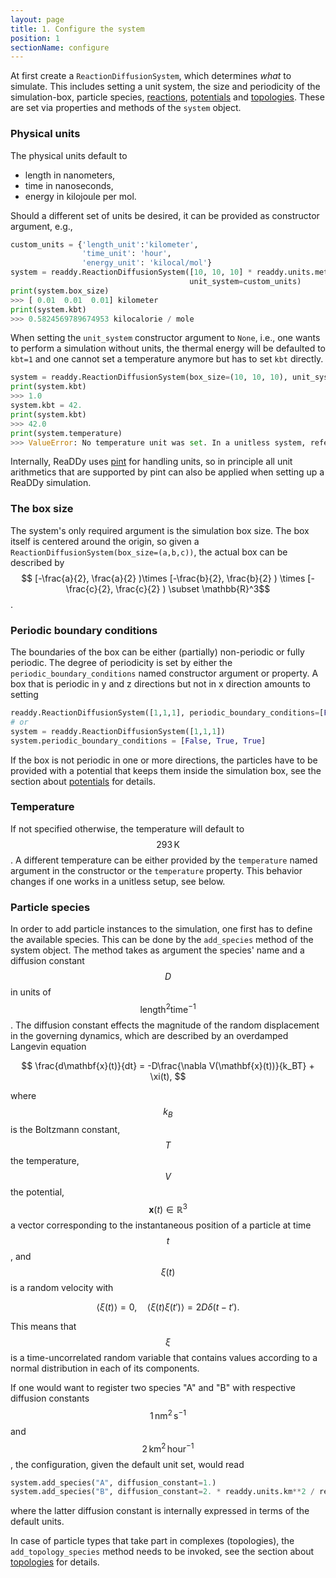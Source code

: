 ```yaml
---
layout: page
title: 1. Configure the system
position: 1
sectionName: configure
---
```


At first create a `ReactionDiffusionSystem`, which determines _what_ to simulate.
This includes setting a unit system, the size and periodicity of
the simulation-box, particle species, [reactions]({{site.baseurl}}/reactions.html), 
[potentials]({{site.baseurl}}/potentials.html) and [topologies]({{site.baseurl}}/topologies.html).
These are set via properties and methods of the `system` object. 

### Physical units
The physical units default to
- length in nanometers,
- time in nanoseconds,
- energy in kilojoule per mol.

Should a different set of units be desired, it can be provided as constructor argument, e.g.,
```python
custom_units = {'length_unit':'kilometer', 
                'time_unit': 'hour', 
                'energy_unit': 'kilocal/mol'}
system = readdy.ReactionDiffusionSystem([10, 10, 10] * readdy.units.meters,
                                        unit_system=custom_units)
print(system.box_size)
>>> [ 0.01  0.01  0.01] kilometer
print(system.kbt)
>>> 0.5824569789674953 kilocalorie / mole
```
When setting the `unit_system` constructor argument to `None`, i.e., one wants to perform a simulation without units, the thermal energy will be defaulted to `kbt=1` and one cannot set a temperature anymore but has to set `kbt` directly.
```python
system = readdy.ReactionDiffusionSystem(box_size=(10, 10, 10), unit_system=None)
print(system.kbt)
>>> 1.0
system.kbt = 42.
print(system.kbt)
>>> 42.0
print(system.temperature)
>>> ValueError: No temperature unit was set. In a unitless system, refer to kbt instead.
```

Internally, ReaDDy uses [pint](https://pint.readthedocs.io/) for handling units, so in principle all unit arithmetics that are supported by pint can also be applied when setting up a ReaDDy simulation.

### The box size
The system's only required argument is the simulation box size. The box itself is centered around the origin, so given a `ReactionDiffusionSystem(box_size=(a,b,c))`, the actual box can be described by $$ [-\frac{a}{2}, \frac{a}{2} )\times [-\frac{b}{2}, \frac{b}{2} ) \times [-\frac{c}{2}, \frac{c}{2} ) \subset \mathbb{R}^3$$.

### Periodic boundary conditions
The boundaries of the box can be either (partially) non-periodic or fully periodic. The degree of periodicity is set by either the `periodic_boundary_conditions` named constructor argument or property. A box that is periodic in y and z directions but not in x direction amounts to setting
```python
readdy.ReactionDiffusionSystem([1,1,1], periodic_boundary_conditions=[False, True, True])
# or
system = readdy.ReactionDiffusionSystem([1,1,1])
system.periodic_boundary_conditions = [False, True, True]
```
If the box is not periodic in one or more directions, the particles have to be provided with a potential that keeps them inside the simulation box, see the section about [potentials]({{site.baseurl}}/potentials.html) for details.

### Temperature
If not specified otherwise, the temperature will default to $$293\,\text{K}$$. A different temperature can be either provided by the `temperature` named argument in the constructor or the `temperature` property. This behavior changes if one works in a unitless setup, see below.

### Particle species
In order to add particle instances to the simulation, one first has to define the available species. This can be done by the `add_species` method of the system object.
The method takes as argument the species' name and a diffusion constant $$D$$ in units of $$\text{length}^2\text{time}^{-1}$$. The diffusion constant effects the magnitude of the random displacement in the governing dynamics, which are described by an overdamped Langevin equation

$$
\frac{d\mathbf{x}(t)}{dt} = -D\frac{\nabla V(\mathbf{x}(t))}{k_BT} + \xi(t),
$$

where $$k_B$$ is the Boltzmann constant, $$T$$ the temperature, $$V$$ the potential,  $$\mathbf{x}(t)\in\mathbb{R}^3$$ a vector corresponding to the instantaneous position of a particle at time $$t$$, and $$\xi(t)$$ is a random velocity with

$$
\langle \xi(t) \rangle = 0, \quad \langle \xi(t)\xi(t') \rangle = 2D\delta(t-t').
$$

This means that $$\xi$$ is a time-uncorrelated random variable that contains values according to a normal distribution in each of its components.

If one would want to register two species "A" and "B" with respective diffusion constants $$ 1\,\text{nm}^2\,\text{s}^{-1}$$ and $$2\,\text{km}^2\,\text{hour}^{-1}$$, the configuration, given the default unit set, would read
```python
system.add_species("A", diffusion_constant=1.)
system.add_species("B", diffusion_constant=2. * readdy.units.km**2 / readdy.units.hour)
```
where the latter diffusion constant is internally expressed in terms of the default units.

In case of particle types that take part in complexes (topologies), the `add_topology_species` method needs to be invoked, see the section about [topologies]({{site.baseurl}}/topologies.html) for details.
